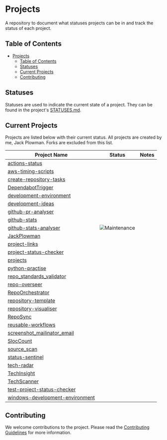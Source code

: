# Projects

A repository to document what statuses projects can be in and track the status of each project.

## Table of Contents

- [Projects](#projects)
  - [Table of Contents](#table-of-contents)
  - [Statuses](#statuses)
  - [Current Projects](#current-projects)
  - [Contributing](#contributing)

## Statuses

Statuses are used to indicate the current state of a project. They can be found in the project's [STATUSES.md](./STATUSES.md).

## Current Projects

Projects are listed below with their current status. All projects are created by me, Jack Plowman. Forks are excluded from this list.

| Project Name                                                                                      | Status                                                                                                                                                                                                | Notes |
| ------------------------------------------------------------------------------------------------- | ----------------------------------------------------------------------------------------------------------------------------------------------------------------------------------------------------- | ----- |
| [actions-status](https://github.com/JackPlowman/actions-status)                                   |                                                                                                                                                                                                       |       |
| [aws-timing-scripts](https://github.com/JackPlowman/aws-timing-scripts)                           |                                                                                                                                                                                                       |       |
| [create-repository-tasks](https://github.com/JackPlowman/create-repository-tasks)                 |                                                                                                                                                                                                       |       |
| [DependabotTrigger](https://github.com/JackPlowman/DependabotTrigger)                             |                                                                                                                                                                                                       |       |
| [development-environment](https://github.com/JackPlowman/development-environment)                 |                                                                                                                                                                                                       |       |
| [development-ideas](https://github.com/JackPlowman/development-ideas)                             |                                                                                                                                                                                                       |       |
| [github-pr-analyser](https://github.com/JackPlowman/github-pr-analyser)                           |                                                                                                                                                                                                       |       |
| [github-stats](https://github.com/JackPlowman/github-stats)                                       |                                                                                                                                                                                                       |       |
| [github-stats-analyser](https://github.com/JackPlowman/github-stats-analyser)                     | ![Maintenance](https://img.shields.io/badge/Maintenance-8A2BE2?style=for-the-badge&color=19e650) |       |
| [JackPlowman](https://github.com/JackPlowman/JackPlowman)                                         |                                                                                                                                                                                                       |       |
| [project-links](https://github.com/JackPlowman/project-links)                                     |                                                                                                                                                                                                       |       |
| [project-status-checker](https://github.com/JackPlowman/project-status-checker)                   |                                                                                                                                                                                                       |       |
| [projects](https://github.com/JackPlowman/projects)                                               |                                                                                                                                                                                                       |       |
| [python-practise](https://github.com/JackPlowman/python-practise)                                 |                                                                                                                                                                                                       |       |
| [repo_standards_validator](https://github.com/JackPlowman/repo_standards_validator)               |                                                                                                                                                                                                       |       |
| [repo-overseer](https://github.com/JackPlowman/repo-overseer)                                     |                                                                                                                                                                                                       |       |
| [RepoOrchestrator](https://github.com/JackPlowman/RepoOrchestrator)                               |                                                                                                                                                                                                       |       |
| [repository-template](https://github.com/JackPlowman/repository-template)                         |                                                                                                                                                                                                       |       |
| [repository-visualiser](https://github.com/JackPlowman/repository-visualiser)                     |                                                                                                                                                                                                       |       |
| [RepoSync](https://github.com/JackPlowman/RepoSync)                                               |                                                                                                                                                                                                       |       |
| [reusable-workflows](https://github.com/JackPlowman/reusable-workflows)                           |                                                                                                                                                                                                       |       |
| [screenshot_mailinator_email](https://github.com/JackPlowman/screenshot_mailinator_email)         |                                                                                                                                                                                                       |       |
| [SlocCount](https://github.com/JackPlowman/SlocCount)                                             |                                                                                                                                                                                                       |       |
| [source_scan](https://github.com/JackPlowman/source_scan)                                         |                                                                                                                                                                                                       |       |
| [status-sentinel](https://github.com/JackPlowman/status-sentinel)                                 |                                                                                                                                                                                                       |       |
| [tech-radar](https://github.com/JackPlowman/tech-radar)                                           |                                                                                                                                                                                                       |       |
| [TechInsight](https://github.com/JackPlowman/TechInsight)                                         |                                                                                                                                                                                                       |       |
| [TechScanner](https://github.com/JackPlowman/TechScanner)                                         |                                                                                                                                                                                                       |       |
| [test-project-status-checker](https://github.com/JackPlowman/test-project-status-checker)         |                                                                                                                                                                                                       |       |
| [windows-development-environment](https://github.com/JackPlowman/windows-development-environment) |                                                                                                                                                                                                       |       |

## Contributing

We welcome contributions to the project. Please read the [Contributing Guidelines](docs/CONTRIBUTING.md) for more information.
